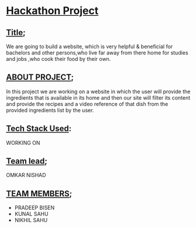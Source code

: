 # <ins>Hackathon Project</ins>

## <ins>Title</ins>;

We are going to build a website, which is 
very helpful & beneficial for bachelors and
 other persons,who live far away from there home for studies 
 and jobs ,who cook their food by their own.

## <ins>ABOUT PROJECT</ins>;
In this project we are working on a website in which the user will 
provide the ingredients that is available in its home and then our site will 
filter its content and provide the recipes and a video reference of that dish
from the provided ingredients list by the user.

## <ins>Tech Stack Used</ins>:
WORKING ON

## <ins>Team lead</ins>;
OMKAR NISHAD

## <ins>TEAM MEMBERS</ins>;

* PRADEEP BISEN  
* KUNAL SAHU  
* NIKHIL SAHU

